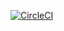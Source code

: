 [![CircleCI](https://dl.circleci.com/status-badge/img/circleci/7wZgJTquqCLtxaQPs1t57E/FEV8yxx83xiPcozMaYTr2s/tree/main.svg?style=svg&circle-token=CCIPRJ_HTdQ8Lb4bR3sj8iQRH3L44_3c54d3a098f5de4b8b2b8187959e825659956483)](https://dl.circleci.com/status-badge/redirect/circleci/7wZgJTquqCLtxaQPs1t57E/FEV8yxx83xiPcozMaYTr2s/tree/main)